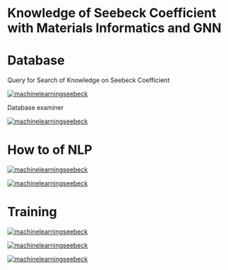 # Knowledge of Seebeck Coefficient with Materials Informatics and GNN

# Database

Query for Search of Knowledge on Seebeck Coefficient

[![machinelearningseebeck](https://img.shields.io/badge/queryexplorer-streamlit-red)](https://seebeckcoefficient-queryforknowledge.streamlit.app/)


Database examiner

[![machinelearningseebeck](https://img.shields.io/badge/dbexaminer-streamlit-red)](https://seebeckdatabase-examiner.streamlit.app/)

# How to of NLP

[![machinelearningseebeck](https://img.shields.io/badge/seebeckreader1-streamlit-red)](https://seebeck-coefficient-textreader.streamlit.app/)

[![machinelearningseebeck](https://img.shields.io/badge/seebeckreader2-streamlit-red)](https://seebeck-coefficient-textreader2.streamlit.app/)


# Training 



[![machinelearningseebeck](https://img.shields.io/badge/formulagraph1-streamlit-red)](https://material-formula-and-graph.streamlit.app/)

[![machinelearningseebeck](https://img.shields.io/badge/formulagraph2-streamlit-red)](https://material-formula-and-graph2.streamlit.app/)

[![machinelearningseebeck](https://img.shields.io/badge/formulagraph3-streamlit-red)](https://material-formula-and-graph3.streamlit.app/)
